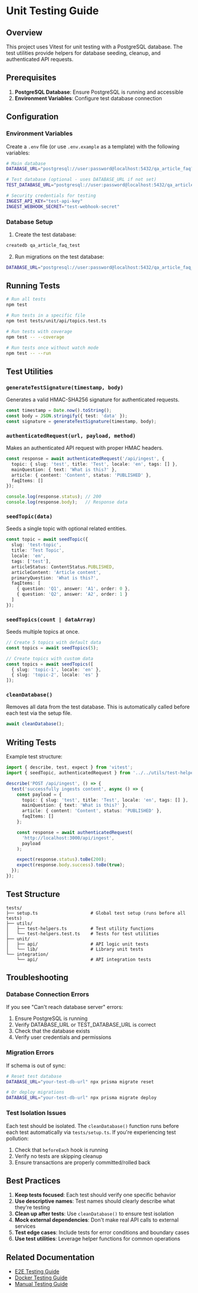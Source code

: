 # Unit Testing Guide

## Overview

This project uses Vitest for unit testing with a PostgreSQL database. The test utilities provide helpers for database seeding, cleanup, and authenticated API requests.

## Prerequisites

1. **PostgreSQL Database**: Ensure PostgreSQL is running and accessible
2. **Environment Variables**: Configure test database connection

## Configuration

### Environment Variables

Create a `.env` file (or use `.env.example` as a template) with the following variables:

```bash
# Main database
DATABASE_URL="postgresql://user:password@localhost:5432/qa_article_faq?schema=public"

# Test database (optional - uses DATABASE_URL if not set)
TEST_DATABASE_URL="postgresql://user:password@localhost:5432/qa_article_faq_test?schema=public"

# Security credentials for testing
INGEST_API_KEY="test-api-key"
INGEST_WEBHOOK_SECRET="test-webhook-secret"
```

### Database Setup

1. Create the test database:
```bash
createdb qa_article_faq_test
```

2. Run migrations on the test database:
```bash
DATABASE_URL="postgresql://user:password@localhost:5432/qa_article_faq_test?schema=public" npx prisma migrate deploy
```

## Running Tests

```bash
# Run all tests
npm test

# Run tests in a specific file
npm test tests/unit/api/topics.test.ts

# Run tests with coverage
npm test -- --coverage

# Run tests once without watch mode
npm test -- --run
```

## Test Utilities

### `generateTestSignature(timestamp, body)`

Generates a valid HMAC-SHA256 signature for authenticated requests.

```typescript
const timestamp = Date.now().toString();
const body = JSON.stringify({ test: 'data' });
const signature = generateTestSignature(timestamp, body);
```

### `authenticatedRequest(url, payload, method)`

Makes an authenticated API request with proper HMAC headers.

```typescript
const response = await authenticatedRequest('/api/ingest', {
  topic: { slug: 'test', title: 'Test', locale: 'en', tags: [] },
  mainQuestion: { text: 'What is this?' },
  article: { content: 'Content', status: 'PUBLISHED' },
  faqItems: []
});

console.log(response.status); // 200
console.log(response.body);   // Response data
```

### `seedTopic(data)`

Seeds a single topic with optional related entities.

```typescript
const topic = await seedTopic({
  slug: 'test-topic',
  title: 'Test Topic',
  locale: 'en',
  tags: ['test'],
  articleStatus: ContentStatus.PUBLISHED,
  articleContent: 'Article content',
  primaryQuestion: 'What is this?',
  faqItems: [
    { question: 'Q1', answer: 'A1', order: 0 },
    { question: 'Q2', answer: 'A2', order: 1 }
  ]
});
```

### `seedTopics(count | dataArray)`

Seeds multiple topics at once.

```typescript
// Create 5 topics with default data
const topics = await seedTopics(5);

// Create topics with custom data
const topics = await seedTopics([
  { slug: 'topic-1', locale: 'en' },
  { slug: 'topic-2', locale: 'es' }
]);
```

### `cleanDatabase()`

Removes all data from the test database. This is automatically called before each test via the setup file.

```typescript
await cleanDatabase();
```

## Writing Tests

Example test structure:

```typescript
import { describe, test, expect } from 'vitest';
import { seedTopic, authenticatedRequest } from '../../utils/test-helpers';

describe('POST /api/ingest', () => {
  test('successfully ingests content', async () => {
    const payload = {
      topic: { slug: 'test', title: 'Test', locale: 'en', tags: [] },
      mainQuestion: { text: 'What is this?' },
      article: { content: 'Content', status: 'PUBLISHED' },
      faqItems: []
    };

    const response = await authenticatedRequest(
      'http://localhost:3000/api/ingest',
      payload
    );

    expect(response.status).toBe(200);
    expect(response.body.success).toBe(true);
  });
});
```

## Test Structure

```
tests/
├── setup.ts                    # Global test setup (runs before all tests)
├── utils/
│   ├── test-helpers.ts         # Test utility functions
│   └── test-helpers.test.ts    # Tests for test utilities
├── unit/
│   ├── api/                    # API logic unit tests
│   └── lib/                    # Library unit tests
└── integration/
    └── api/                    # API integration tests
```

## Troubleshooting

### Database Connection Errors

If you see "Can't reach database server" errors:

1. Ensure PostgreSQL is running
2. Verify DATABASE_URL or TEST_DATABASE_URL is correct
3. Check that the database exists
4. Verify user credentials and permissions

### Migration Errors

If schema is out of sync:

```bash
# Reset test database
DATABASE_URL="your-test-db-url" npx prisma migrate reset

# Or deploy migrations
DATABASE_URL="your-test-db-url" npx prisma migrate deploy
```

### Test Isolation Issues

Each test should be isolated. The `cleanDatabase()` function runs before each test automatically via `tests/setup.ts`. If you're experiencing test pollution:

1. Check that `beforeEach` hook is running
2. Verify no tests are skipping cleanup
3. Ensure transactions are properly committed/rolled back

## Best Practices

1. **Keep tests focused**: Each test should verify one specific behavior
2. **Use descriptive names**: Test names should clearly describe what they're testing
3. **Clean up after tests**: Use `cleanDatabase()` to ensure test isolation
4. **Mock external dependencies**: Don't make real API calls to external services
5. **Test edge cases**: Include tests for error conditions and boundary cases
6. **Use test utilities**: Leverage helper functions for common operations

## Related Documentation

- [E2E Testing Guide](./e2e-testing.md)
- [Docker Testing Guide](./docker-testing.md)
- [Manual Testing Guide](./manual-testing.md)
